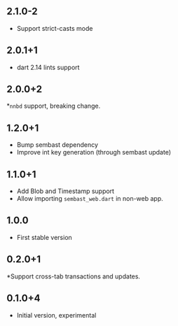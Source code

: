 ## 2.1.0-2

* Support strict-casts mode

## 2.0.1+1

* dart 2.14 lints support

## 2.0.0+2

*`nnbd` support, breaking change.

## 1.2.0+1

* Bump sembast dependency
* Improve int key generation (through sembast update)

## 1.1.0+1

* Add Blob and Timestamp support
* Allow importing `sembast_web.dart` in non-web app.

## 1.0.0

* First stable version

## 0.2.0+1

*Support cross-tab transactions and updates.

## 0.1.0+4

* Initial version, experimental
